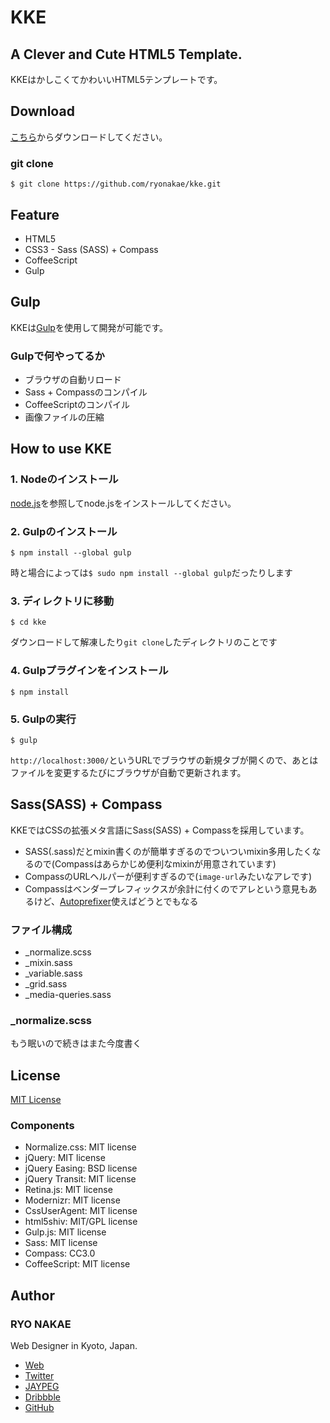 # KKE

## A Clever and Cute HTML5 Template.

KKEはかしこくてかわいいHTML5テンプレートです。


## Download

[こちら](https://github.com/ryonakae/kke/archive/master.zip)からダウンロードしてください。

### git clone

    $ git clone https://github.com/ryonakae/kke.git


## Feature

* HTML5
* CSS3 - Sass (SASS) + Compass
* CoffeeScript
* Gulp


## Gulp

KKEは[Gulp](http://gulpjs.com/)を使用して開発が可能です。

### Gulpで何やってるか
* ブラウザの自動リロード
* Sass + Compassのコンパイル
* CoffeeScriptのコンパイル
* 画像ファイルの圧縮


## How to use KKE
### 1. Nodeのインストール
[node.js](http://nodejs.org/)を参照してnode.jsをインストールしてください。

### 2. Gulpのインストール

    $ npm install --global gulp

時と場合によっては`$ sudo npm install --global gulp`だったりします

### 3. ディレクトリに移動

    $ cd kke
    
ダウンロードして解凍したり`git clone`したディレクトリのことです

### 4. Gulpプラグインをインストール

    $ npm install

### 5. Gulpの実行

    $ gulp

`http://localhost:3000/`というURLでブラウザの新規タブが開くので、あとはファイルを変更するたびにブラウザが自動で更新されます。


## Sass(SASS) + Compass

KKEではCSSの拡張メタ言語にSass(SASS) + Compassを採用しています。

* SASS(.sass)だとmixin書くのが簡単すぎるのでついついmixin多用したくなるので(Compassはあらかじめ便利なmixinが用意されています)
* CompassのURLヘルパーが便利すぎるので(`image-url`みたいなアレです)
* Compassはベンダープレフィックスが余計に付くのでアレという意見もあるけど、[Autoprefixer](https://github.com/ai/autoprefixer)使えばどうとでもなる

### ファイル構成

* _normalize.scss
* _mixin.sass
* _variable.sass
* _grid.sass
* _media-queries.sass

### _normalize.scss

もう眠いので続きはまた今度書く


## License
[MIT License](https://github.com/ryonakae/kke/blob/master/README.md)

### Components

* Normalize.css: MIT license
* jQuery: MIT license
* jQuery Easing: BSD license
* jQuery Transit: MIT license
* Retina.js: MIT license
* Modernizr: MIT license
* CssUserAgent: MIT license
* html5shiv: MIT/GPL license
* Gulp.js: MIT license
* Sass: MIT license
* Compass: CC3.0
* CoffeeScript: MIT license


## Author

### RYO NAKAE

Web Designer in Kyoto, Japan.

* [Web](http://brdr.jp)
* [Twitter](https://twitter.com/ryo_dg)
* [JAYPEG](https://jypg.net/ryo_dg)
* [Dribbble](https://dribbble.com/ryo_dg)
* [GitHub](https://github.com/ryonakae)